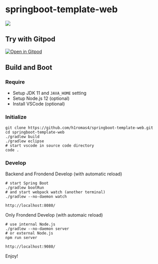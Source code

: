 # springboot-template-web

![](https://github.com/h1romas4/springboot-template-web/workflows/Java%20CI/badge.svg)

## Try with Gitpod

[![Open in Gitpod](https://gitpod.io/button/open-in-gitpod.svg)](https://gitpod.io#https://github.com/h1romas4/springboot-template-web)

## Build and Boot

### Require

* Setup JDK 11 and `JAVA_HOME` setting
* Setup Node.js 12 (optional)
* Install VSCode (optional)

### Initialize

```
git clone https://github.com/h1romas4/springboot-template-web.git
cd springboot-template-web
./gradlew build
./gradlew eclipse
# start vscode in source code directory
code .
```

### Develop

Backend and Frondend Develop (with automatic reload)

```
# start Spring Boot
./gradlew bootRun
# and start webpack watch (another terminal)
./gradlew --no-daemon watch
```

```
http://localhost:8080/
```

Only Frondend Develop (with automaic reload)

```
# use internal Node.js
./gradlew --no-daemon server
# or external Node.js
npm run server
```

```
http://localhost:9080/
```

Enjoy!

